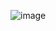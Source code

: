 ![image](https://user-images.githubusercontent.com/43849911/71713571-40482800-2e30-11ea-93e5-85c83bacb9b9.png)
